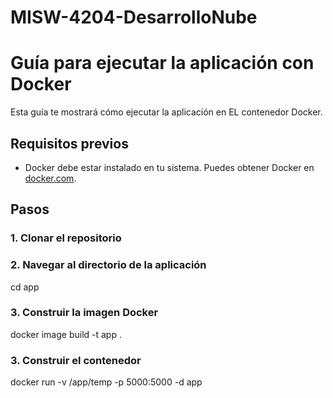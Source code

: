 # MISW-4204-DesarrolloNube

# Guía para ejecutar la aplicación con Docker

Esta guía te mostrará cómo ejecutar la aplicación en EL contenedor Docker.

## Requisitos previos
- Docker debe estar instalado en tu sistema. Puedes obtener Docker en [docker.com](https://www.docker.com/get-started).

## Pasos

### 1. Clonar el repositorio

### 2. Navegar al directorio de la aplicación

cd app

### 3. Construir la imagen Docker

docker image build -t app .

### 3. Construir el contenedor 

docker run -v /app/temp -p 5000:5000 -d app